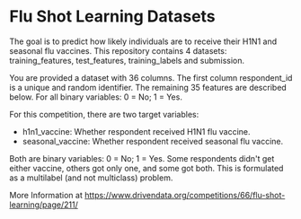 # Flu Shot Learning Datasets
The goal is to predict how likely individuals are to receive their H1N1 and seasonal flu vaccines. This repository contains 4 datasets: training_features, test_features, training_labels and submission.

You are provided a dataset with 36 columns. The first column respondent_id is a unique and random identifier. The remaining 35 features are described below.
For all binary variables: 0 = No; 1 = Yes.

For this competition, there are two target variables:

- h1n1_vaccine: Whether respondent received H1N1 flu vaccine.
- seasonal_vaccine: Whether respondent received seasonal flu vaccine.

Both are binary variables: 0 = No; 1 = Yes. 
Some respondents didn't get either vaccine, others got only one, and some got both. This is formulated as a multilabel (and not multiclass) problem.

More Information at https://www.drivendata.org/competitions/66/flu-shot-learning/page/211/
